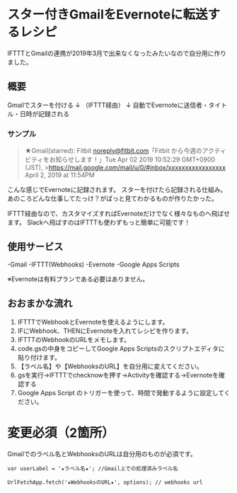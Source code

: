 # スター付きGmailをEvernoteに転送するレシピ
IFTTTとGmailの連携が2019年3月で出来なくなったみたいなので自分用に作りました。

## 概要

Gmailでスターを付ける
↓
（IFTTT経由）
↓
自動でEvernoteに送信者・タイトル・日時が記録される

### サンプル

>★Gmail(starred): Fitbit <noreply@fitbit.com>「Fitbit から今週のアクティビティをお知らせします！」Tue Apr 02 2019 10:52:29 GMT+0900 (JST), >https://mail.google.com/mail/u/0/#inbox/xxxxxxxxxxxxxxxxx April 2, 2019 at 11:54PM

こんな感じでEvernoteに記録されます。
スターを付けたら記録される仕組み。
あのころどんな仕事してたっけ？がぱっと見てわかるものが作りたかった。

IFTTT経由なので、カスタマイズすればEvernoteだけでなく様々なものへ飛ばせます。
Slackへ飛ばすのはIFTTTも使わずもっと簡単に可能です！

## 使用サービス

-Gmail
-IFTTT(Webhooks)
-Evernote
-Google Apps Scripts

※Evernoteは有料プランである必要はありません。

## おおまかな流れ

1. IFTTTでWebhookとEvernoteを使えるようにします。
2. IFにWebhook、THENにEvernoteを入れてレシピを作ります。
3. IFTTTのWebhookのURLをメモします。
4. code.gsの中身をコピーしてGoogle Apps Scriptsのスクリプトエディタに貼り付けます。
5. 【ラベル名】や【WebhooksのURL】を自分用に変えてください。
6. gsを実行→IFTTTでchecknowを押す→Activityを確認する→Evernoteを確認する
7. Google Apps Script のトリガーを使って、時間で発動するように設定してください。

# 変更必須（2箇所）

Gmailでのラベル名とWebhooksのURLは自分用のものが必須です。

```
var userLabel = '★ラベル名★'; //Gmail上での処理済みラベル名

UrlFetchApp.fetch('★WebhooksのURL★', options); // webhooks url
```
